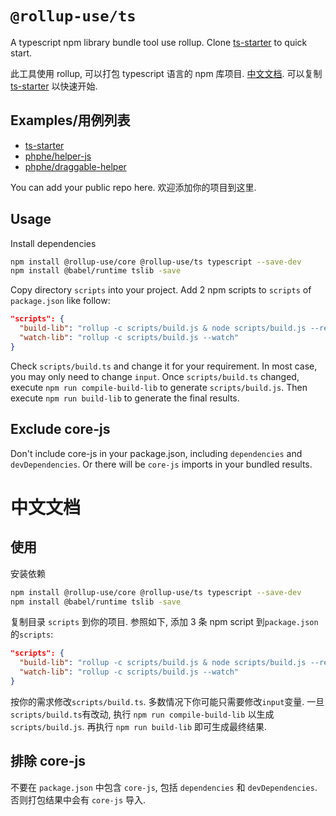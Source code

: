 # `@rollup-use/ts`

A typescript npm library bundle tool use rollup. Clone [ts-starter](../ts-starter) to quick start.

此工具使用 rollup, 可以打包 typescript 语言的 npm 库项目. [中文文档](#zh). 可以复制 [ts-starter](../ts-starter) 以快速开始.

## Examples/用例列表

- [ts-starter](../ts-starter)
- [phphe/helper-js](https://github.com/phphe/helper-js)
- [phphe/draggable-helper](https://github.com/phphe/draggable-helper)

You can add your public repo here. 欢迎添加你的项目到这里.

## Usage

Install dependencies

```sh
npm install @rollup-use/core @rollup-use/ts typescript --save-dev
npm install @babel/runtime tslib -save
```

Copy directory `scripts` into your project. Add 2 npm scripts to `scripts` of `package.json` like follow:

```json
"scripts": {
  "build-lib": "rollup -c scripts/build.js & node scripts/build.js --report",
  "watch-lib": "rollup -c scripts/build.js --watch"
}
```

Check `scripts/build.ts` and change it for your requirement. In most case, you may only need to change `input`. Once `scripts/build.ts` changed, execute `npm run compile-build-lib` to generate `scripts/build.js`. Then execute `npm run build-lib` to generate the final results.

## Exclude core-js

Don't include core-js in your package.json, including `dependencies` and `devDependencies`. Or there will be `core-js` imports in your bundled results.

# 中文文档<a name="zh"></a>

## 使用

安装依赖

```sh
npm install @rollup-use/core @rollup-use/ts typescript --save-dev
npm install @babel/runtime tslib -save
```

复制目录 `scripts` 到你的项目. 参照如下, 添加 3 条 npm script 到`package.json`的`scripts`:

```json
"scripts": {
  "build-lib": "rollup -c scripts/build.js & node scripts/build.js --report",
  "watch-lib": "rollup -c scripts/build.js --watch"
}
```

按你的需求修改`scripts/build.ts`. 多数情况下你可能只需要修改`input`变量. 一旦`scripts/build.ts`有改动, 执行 `npm run compile-build-lib` 以生成 `scripts/build.js`. 再执行 `npm run build-lib` 即可生成最终结果.

## 排除 core-js

不要在 `package.json` 中包含 `core-js`, 包括 `dependencies` 和 `devDependencies`. 否则打包结果中会有 `core-js` 导入.

